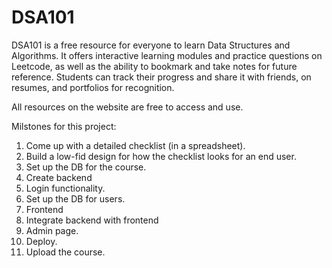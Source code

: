 # DSA101

DSA101 is a free resource for everyone to learn Data Structures and Algorithms. It offers interactive learning modules and practice questions on Leetcode, as well as the ability to bookmark and take notes for future reference. Students can track their progress and share it with friends, on resumes, and portfolios for recognition. 

All resources on the website are free to access and use.


Milstones for this project:
1. Come up with a detailed checklist (in a spreadsheet).
2. Build a low-fid design for how the checklist looks for an end user.
3. Set up the DB for the course.
4. Create backend
5. Login functionality.
6. Set up the DB for users.
7. Frontend
8. Integrate backend with frontend
9. Admin page.
10. Deploy.
11. Upload the course.
